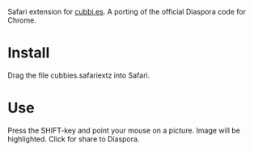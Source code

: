 Safari extension for [cubbi.es](http://cubbies.heroku.com). A porting of the official Diaspora code for Chrome.

Install
=======
Drag the file cubbies.safariextz into Safari.

Use
=======
Press the SHIFT-key and point your mouse on a picture.
Image will be highlighted.
Click for share to Diaspora.